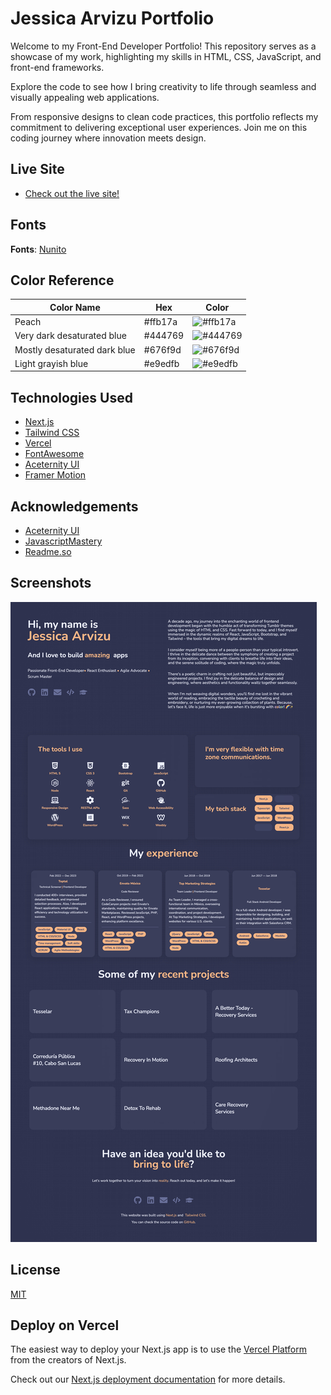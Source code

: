 
# Jessica Arvizu Portfolio

Welcome to my Front-End Developer Portfolio! This repository serves as a showcase of my work, highlighting my skills in HTML, CSS, JavaScript, and front-end frameworks.

Explore the code to see how I bring creativity to life through seamless and visually appealing web applications. 

From responsive designs to clean code practices, this portfolio reflects my commitment to delivering exceptional user experiences. Join me on this coding journey where innovation meets design.

## Live Site
- [Check out the live site!](www.jessicaarvizu.com)

## Fonts
**Fonts**: [Nunito](https://fonts.google.com/specimen/Nunito)

## Color Reference

| Color Name    | Hex          | Color |
| ------------- |------------- |-------|
| Peach |#ffb17a|![#ffb17a](https://via.placeholder.com/10/ffb17a?text=+)|
| Very dark desaturated blue |#444769|![#444769](https://via.placeholder.com/10/444769?text=+)|
| Mostly desaturated dark blue |#676f9d|![#676f9d](https://via.placeholder.com/10/676f9d?text=+)|
| Light grayish blue |#e9edfb|![#e9edfb](https://via.placeholder.com/10/e9edfb?text=+)|

## Technologies Used

- [Next.js](https://nextjs.org/)
- [Tailwind CSS](https://tailwindcss.com/)
- [Vercel](https://vercel.com/)
- [FontAwesome](https://fontawesome.com/)
- [Aceternity UI](https://ui.aceternity.com/)
- [Framer Motion](https://www.framer.com/motion/)


## Acknowledgements

- [Aceternity UI](https://ui.aceternity.com/)
- [JavascriptMastery](https://www.youtube.com/@javascriptmastery)
- [Readme.so](https://readme.so/es)

## Screenshots

![App Screenshot](./public/Screenshot.jpeg)


## License

[MIT](https://choosealicense.com/licenses/mit/)


## Deploy on Vercel

The easiest way to deploy your Next.js app is to use the [Vercel Platform](https://vercel.com/new?utm_medium=default-template&filter=next.js&utm_source=create-next-app&utm_campaign=create-next-app-readme) from the creators of Next.js.

Check out our [Next.js deployment documentation](https://nextjs.org/docs/deployment) for more details.
